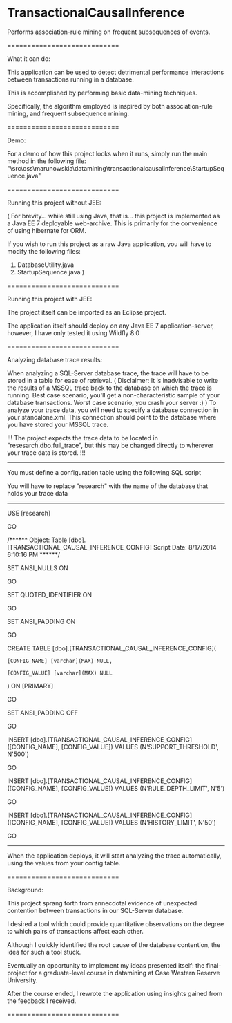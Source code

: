 TransactionalCausalInference
============================

Performs association-rule mining on frequent subsequences of events.

============================

What it can do: 


This application can be used to detect detrimental performance interactions between transactions running in a database.

This is accomplished by performing basic data-mining techniques. 

Specifically, the algorithm employed is inspired by both association-rule mining, and frequent subsequence mining.


============================

Demo:


For a demo of how this project looks when it runs, simply run the main method in the following file:
"\src\oss\marunowskia\datamining\transactionalcausalinference\StartupSequence.java"

============================

Running this project without JEE:


(
For brevity... while still using Java, that is... this project is implemented as a Java EE 7 deployable web-archive. This is primarily for the convenience of using hibernate for ORM.

If  you wish to run this project as a raw Java application, you will have to modify the following files:
1) DatabaseUtility.java
2) StartupSequence.java
)

============================

Running this project with JEE:


The project itself can be imported as an Eclipse project.

The application itself should deploy on any Java EE 7 application-server, however, I have only tested it using Wildfly 8.0

============================

Analyzing database trace results:



When analyzing a SQL-Server database trace, the trace will have to be stored in a table for ease of retrieval.
(
  Disclaimer: It is inadvisable to write the results of a MSSQL trace back to the database on which the trace is running.
  Best case scenario, you'll get a non-characteristic sample of your database transactions.
  Worst case scenario, you crash your server :)
)
To analyze your trace data, you will need to specify a database connection in your standalone.xml.
This connection should point to the database where you have stored your MSSQL trace.

!!! The project expects the trace data to be located in "resesarch.dbo.full_trace", but this may be changed directly to wherever your trace data is stored. !!!


----------------------------------------------------------------------------------------------------------------------

You must define a configuration table using the following SQL script

You will have to replace "research" with the name of the database that holds your trace data

----------------------------------------------------------------------------------------------------------------------
USE [research]

GO

/****** Object:  Table [dbo].[TRANSACTIONAL_CAUSAL_INFERENCE_CONFIG]    Script Date: 8/17/2014 6:10:16 PM ******/

SET ANSI_NULLS ON

GO

SET QUOTED_IDENTIFIER ON

GO

SET ANSI_PADDING ON

GO

CREATE TABLE [dbo].[TRANSACTIONAL_CAUSAL_INFERENCE_CONFIG](

	[CONFIG_NAME] [varchar](MAX) NULL,
	
	[CONFIG_VALUE] [varchar](MAX) NULL
	
) ON [PRIMARY]


GO

SET ANSI_PADDING OFF

GO

INSERT [dbo].[TRANSACTIONAL_CAUSAL_INFERENCE_CONFIG] ([CONFIG_NAME], [CONFIG_VALUE]) VALUES (N'SUPPORT_THRESHOLD', N'500')

GO

INSERT [dbo].[TRANSACTIONAL_CAUSAL_INFERENCE_CONFIG] ([CONFIG_NAME], [CONFIG_VALUE]) VALUES (N'RULE_DEPTH_LIMIT', N'5')

GO

INSERT [dbo].[TRANSACTIONAL_CAUSAL_INFERENCE_CONFIG] ([CONFIG_NAME], [CONFIG_VALUE]) VALUES (N'HISTORY_LIMIT', N'50')

GO

----------------------------------------------------------------------------------------------------------------------

When the application deploys, it will start analyzing the trace automatically, using the values from your config table.



============================

Background:

This project sprang forth from annecdotal evidence of unexpected contention between transactions in our SQL-Server database.

I desired a tool which could provide quantitative observations on the degree to which pairs of transactions affect each other.

Although I quickly identified the root cause of the database contention, the idea for such a tool stuck.

Eventually an opportunity to implement my ideas presented itself: the final-project for a graduate-level course in datamining at Case Western Reserve University.

After the course ended, I rewrote the application using insights gained from the feedback I received.

============================
